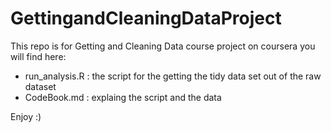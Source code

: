 # GettingandCleaningDataProject
This repo is for Getting and Cleaning Data course project on coursera
you will find here:
  - run_analysis.R : the script for the getting the tidy data set out of the raw dataset
  - CodeBook.md : explaing the script and the data
  

Enjoy :)

